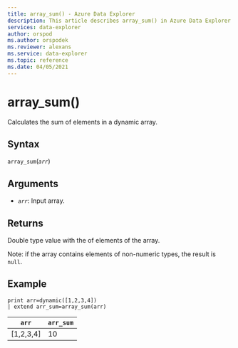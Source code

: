 ```yaml
---
title: array_sum() - Azure Data Explorer
description: This article describes array_sum() in Azure Data Explorer.
services: data-explorer
author: orspod
ms.author: orspodek
ms.reviewer: alexans
ms.service: data-explorer
ms.topic: reference
ms.date: 04/05/2021
---
```

# array_sum()

Calculates the sum of elements in a dynamic array.

## Syntax

`array_sum`(*`arr`*)

## Arguments

* *`arr`*: Input array.

## Returns

Double type value with the of elements of the array.

Note: if the array contains elements of non-numeric types, the result is `null`.

## Example

<!-- csl: https://help.kusto.windows.net:443/Samples -->
```kusto
print arr=dynamic([1,2,3,4]) 
| extend arr_sum=array_sum(arr)
```
|`arr`|`arr_sum`|
|---|---|
|[1,2,3,4]|10|